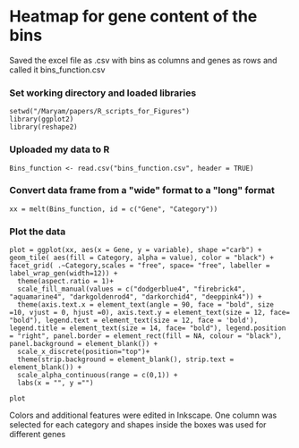 # Heatmap for gene content of the bins

Saved the excel file as .csv with bins as columns and genes as rows and called it bins_function.csv

### Set working directory and loaded libraries
```
setwd("/Maryam/papers/R_scripts_for_Figures")
library(ggplot2)
library(reshape2)
```

### Uploaded my data to R
```
Bins_function <- read.csv("bins_function.csv", header = TRUE)
```

### Convert data frame from a "wide" format to a "long" format

```
xx = melt(Bins_function, id = c("Gene", "Category"))
```
### Plot the data

```
plot = ggplot(xx, aes(x = Gene, y = variable), shape ="carb") + geom_tile( aes(fill = Category, alpha = value), color = "black") + facet_grid( .~Category,scales = "free", space= "free", labeller = label_wrap_gen(width=12)) +
  theme(aspect.ratio = 1)+
  scale_fill_manual(values = c("dodgerblue4", "firebrick4", "aquamarine4", "darkgoldenrod4", "darkorchid4", "deeppink4")) +
  theme(axis.text.x = element_text(angle = 90, face = "bold", size =10, vjust = 0, hjust =0), axis.text.y = element_text(size = 12, face= "bold"), legend.text = element_text(size = 12, face = 'bold'), legend.title = element_text(size = 14, face= "bold"), legend.position = "right", panel.border = element_rect(fill = NA, colour = "black"), panel.background = element_blank()) +
  scale_x_discrete(position="top")+
  theme(strip.background = element_blank(), strip.text = element_blank()) +
  scale_alpha_continuous(range = c(0,1)) +
  labs(x = "", y ="")

plot
```

Colors and additional features were edited in Inkscape. One column was selected for each category and shapes inside the boxes was used for different genes